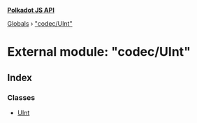 **[Polkadot JS API](../README.md)**

[Globals](../globals.md) › [&quot;codec/UInt&quot;](_codec_uint_.md)

# External module: "codec/UInt"

## Index

### Classes

* [UInt](../classes/_codec_uint_.uint.md)